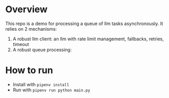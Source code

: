 # Overview
This repo is a demo for processing a queue of llm tasks asynchronously. It relies on 2 mechanisms:
1. A robust llm client: an llm with rate limit management, fallbacks, retries, timeout
2. A robust queue processing: 

# How to run
- Install with `pipenv install`
- Run with `pipenv run python main.py`